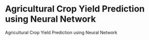 # Agricultural Crop Yield Prediction using Neural Network
Agricultural Crop Yield Prediction using Neural Network

